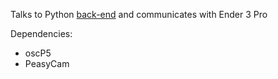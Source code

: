 Talks to Python [back-end](https://github.com/merttoka/int_fab_server) and communicates with Ender 3 Pro

Dependencies:
- oscP5
- PeasyCam